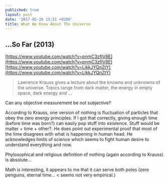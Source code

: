 ```yaml
---
published: true
layout: post
date: '2017-05-26 15:51 +0200'
title: What We Know About The Universe
---
```

## ...So Far (2013)

[https://www.youtube.com/watch?v=pnmC3zfIV8E](https://www.youtube.com/watch?v=pnmC3zfIV8E)  
[https://www.youtube.com/watch?v=LjkkJYQnZtY](https://www.youtube.com/watch?v=LjkkJYQnZtY)

> Lawrence Krauss gives a lecture about the knowns and unknowns of the universe. Topics range from dark matter, the energy in empty space, dark energy and ...

Can any objective measurement be not subjective?

According to Krauss, one version of nothing is fluctuation of particles that obey the zero energy principles. If I got that correctly, giving enough time (before time was born?) can easily pop stuff into existence. Stuff would be matter + time + other?. He does point out experimental proof that most of the time disagrees with what is happening in human head. He acknowledges limits of science which seems to fight human desire to understand everything and now.

Phylosophical and religious definition of nothing (again according to Krauss) is absolute...

Math is interesting, it appears to me that it can serve both poles (zero penguins, eternal time... < seems not very empirical.)

